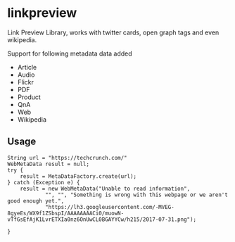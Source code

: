 # linkpreview
Link Preview Library, works with twitter cards, open graph tags and even wikipedia.

Support for following metadata data added

* Article
* Audio
* Flickr
* PDF
* Product
* QnA
* Web
* Wikipedia


## Usage

```
String url = "https://techcrunch.com/"
WebMetaData result = null;
try {
    result = MetaDataFactory.create(url);
} catch (Exception e) {
    result = new WebMetaData("Unable to read information",
            "", "", "Something is wrong with this webpage or we aren't good enough yet.",
            "https://lh3.googleusercontent.com/-MVEG-8gyeEs/WX9f1ZSbspI/AAAAAAAACi0/muowN-vTfGsEfAjK1LvrETXIa0nz6OnUwCL0BGAYYCw/h215/2017-07-31.png");

}
```
